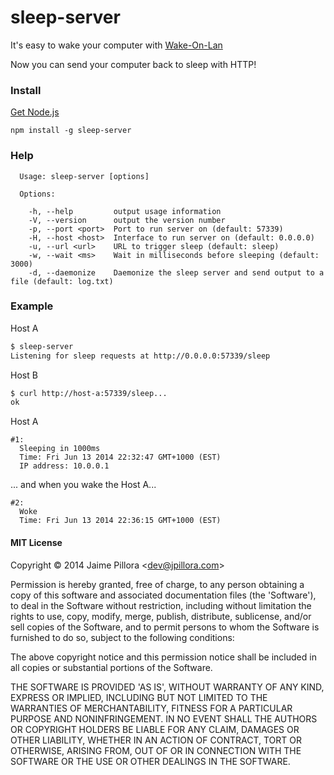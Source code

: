 sleep-server
============

It's easy to wake your computer with [Wake-On-Lan](http://en.wikipedia.org/wiki/Wake-on-LAN)

Now you can send your computer back to sleep with HTTP!

### Install 

[Get Node.js](http://nodejs.org/download/)

```
npm install -g sleep-server
```

### Help

```
  Usage: sleep-server [options]

  Options:

    -h, --help         output usage information
    -V, --version      output the version number
    -p, --port <port>  Port to run server on (default: 57339)
    -H, --host <host>  Interface to run server on (default: 0.0.0.0)
    -u, --url <url>    URL to trigger sleep (default: sleep)
    -w, --wait <ms>    Wait in milliseconds before sleeping (default: 3000)
    -d, --daemonize    Daemonize the sleep server and send output to a file (default: log.txt)
```

### Example

Host A
```sh
$ sleep-server
Listening for sleep requests at http://0.0.0.0:57339/sleep
```

Host B
```sh
$ curl http://host-a:57339/sleep...
ok
```

Host A
```
#1:
  Sleeping in 1000ms
  Time: Fri Jun 13 2014 22:32:47 GMT+1000 (EST)
  IP address: 10.0.0.1
```
  ... and when you wake the Host A...

```
#2:
  Woke
  Time: Fri Jun 13 2014 22:36:15 GMT+1000 (EST)
```

#### MIT License

Copyright &copy; 2014 Jaime Pillora &lt;dev@jpillora.com&gt;

Permission is hereby granted, free of charge, to any person obtaining
a copy of this software and associated documentation files (the
'Software'), to deal in the Software without restriction, including
without limitation the rights to use, copy, modify, merge, publish,
distribute, sublicense, and/or sell copies of the Software, and to
permit persons to whom the Software is furnished to do so, subject to
the following conditions:

The above copyright notice and this permission notice shall be
included in all copies or substantial portions of the Software.

THE SOFTWARE IS PROVIDED 'AS IS', WITHOUT WARRANTY OF ANY KIND,
EXPRESS OR IMPLIED, INCLUDING BUT NOT LIMITED TO THE WARRANTIES OF
MERCHANTABILITY, FITNESS FOR A PARTICULAR PURPOSE AND NONINFRINGEMENT.
IN NO EVENT SHALL THE AUTHORS OR COPYRIGHT HOLDERS BE LIABLE FOR ANY
CLAIM, DAMAGES OR OTHER LIABILITY, WHETHER IN AN ACTION OF CONTRACT,
TORT OR OTHERWISE, ARISING FROM, OUT OF OR IN CONNECTION WITH THE
SOFTWARE OR THE USE OR OTHER DEALINGS IN THE SOFTWARE.
